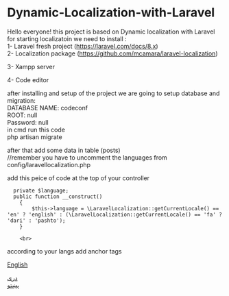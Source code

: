 # Dynamic-Localization-with-Laravel
Hello everyone! this project is based on Dynamic localization with Laravel 
<br>
for starting localizatoin we need to install :
<br>
1- Laravel fresh project  (https://laravel.com/docs/8.x)
<br>
2- Localization package (https://github.com/mcamara/laravel-localization)
<br>

3- Xampp server
<br>

4- Code editor
<br>

after installing and setup of the project we are going to setup database and migration:
<br>
DATABASE NAME: codeconf
<br>
ROOT: null
<br>
Password: null
<br>
in cmd run this code
<br>
php artisan migrate
<br>

after that add some data in table (posts)
<br>
//remember you have to uncomment the languages from config/laravellocalization.php
<br>


add this peice of code at the top of your controller 
<br>
<span>
     
      private $language;
      public function __construct()
        {
        	$this->language = \LaravelLocalization::getCurrentLocale() == 'en' ? 'english' : (\LaravelLocalization::getCurrentLocale() == 'fa' ? 'dari' : 'pashto');
        }
 </span>
        
        <br>
 according to your langs add anchor tags
 <br>
 
 <a href="{{LaravelLocalization::getLocalizedURL('en') }}" >English </a>
 <br>
 
 <a href="{{LaravelLocalization::getLocalizedURL('en') }}" >دری </a>
 <br>
 <a href="{{LaravelLocalization::getLocalizedURL('en') }}" >پښتو </a>
 
 
 
 

